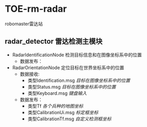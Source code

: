 # TOE-rm-radar
robomaster雷达站

## __radar_detector__ 雷达检测主模块
- RadarIdentificationNode 检测目标信息和在图像坐标系中的位置
    - 数据发布：
- RadarOrientationNode 定位目标在世界坐标系中的位置
    - 数据接收:
        - 类型Identification.msg _目标在图像坐标系中的位置_
        - 类型Status.msg _目标在图像坐标系中的位置_
        - 类型Keyboard.msg _键盘输入_
    - 数据发布：
        - 类型Tf _各个兵种的地图坐标_
        - 类型CalibrationUi.msg _标定框坐标_
        - 类型CalibrationTf.msg _自定义检测框坐标_
        
